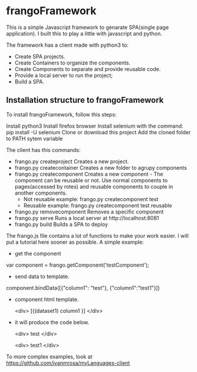 # frangoFramework

This is a simple Javascript framework to genarate SPA(single page application).
I built this to play a little with javascript and python.

The framework has a client made with python3 to:

- Create SPA projects.
- Create Containers to organize the components.
- Create Components to separate and provide reusable code.
- Provide a local server to run the project;
- Build a SPA.

## Installation structure to frangoFramework

To install frangoFramework, follow this steps:

Install python3
Install firefox browser
Install selenium with the command: pip install -U selenium
Clone or download this project
Add the cloned folder to PATH sytem variable

The client has this commands:
 - frango.py createproject 
   Creates a new project.
 - frango.py createcontainer
   Creates a new folder to agrupy components
 - frango.py createcomponent
   Creates a new component - The component can be reusable or not. Use normal components to pages(accessed by rotes) and reusable components to couple in another components.
     - Not reusable example: frango.py createcomponent test
     - Reusable example: frango.py createcomponent test reusable
 - frango.py removecomponent
   Removes a specific component
 - frango.py serve
   Runs a local server at http://localhost:8081
 - frango.py build
  Builds a SPA to deploy
  
 The frango.js file contains a lot of functions to make your work easier. I will put a tutorial here sooner as possible.
 A simple example:
 
 - get the component
 
 var component = frango.getComponent('testComponent');

 - send data to template.
 
 component.bindData([{"column1": "test"}, {"column1":"test1"}])
 
 
 - component html template.
 
   \<div>
     [{(dataset1) column1 }] 
   \</div>

 
 - it will produce the code below.
 
   \<div>
     test
   \</div>
   
   \<div>
     test1
   \</div>
 
 
 
 To more complex examples, look at https://github.com/ivanmrosa/myLanguages-client
 

